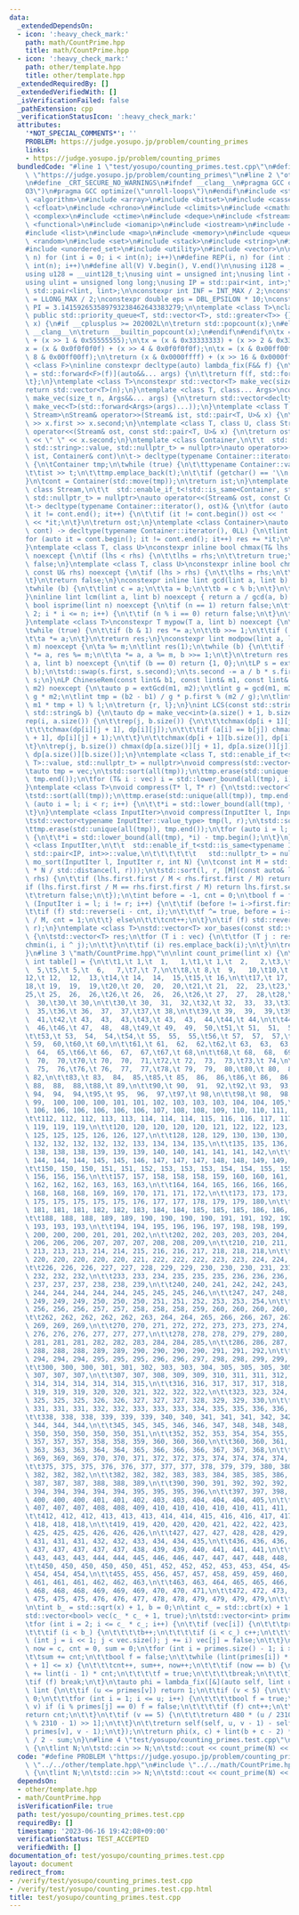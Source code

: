 ```yaml
---
data:
  _extendedDependsOn:
  - icon: ':heavy_check_mark:'
    path: math/CountPrime.hpp
    title: math/CountPrime.hpp
  - icon: ':heavy_check_mark:'
    path: other/template.hpp
    title: other/template.hpp
  _extendedRequiredBy: []
  _extendedVerifiedWith: []
  _isVerificationFailed: false
  _pathExtension: cpp
  _verificationStatusIcon: ':heavy_check_mark:'
  attributes:
    '*NOT_SPECIAL_COMMENTS*': ''
    PROBLEM: https://judge.yosupo.jp/problem/counting_primes
    links:
    - https://judge.yosupo.jp/problem/counting_primes
  bundledCode: "#line 1 \"test/yosupo/counting_primes.test.cpp\"\n#define PROBLEM\
    \ \"https://judge.yosupo.jp/problem/counting_primes\"\n#line 2 \"other/template.hpp\"\
    \n#define _CRT_SECURE_NO_WARNINGS\n#ifndef __clang__\n#pragma GCC optimize(\"\
    O3\")\n#pragma GCC optimize(\"unroll-loops\")\n#endif\n#include <string.h>\n#include\
    \ <algorithm>\n#include <array>\n#include <bitset>\n#include <cassert>\n#include\
    \ <cfloat>\n#include <chrono>\n#include <climits>\n#include <cmath>\n#include\
    \ <complex>\n#include <ctime>\n#include <deque>\n#include <fstream>\n#include\
    \ <functional>\n#include <iomanip>\n#include <iostream>\n#include <iterator>\n\
    #include <list>\n#include <map>\n#include <memory>\n#include <queue>\n#include\
    \ <random>\n#include <set>\n#include <stack>\n#include <string>\n#include <unordered_map>\n\
    #include <unordered_set>\n#include <utility>\n#include <vector>\n\n#define rep(i,\
    \ n) for (int i = 0; i < int(n); i++)\n#define REP(i, n) for (int i = 1; i <=\
    \ int(n); i++)\n#define all(V) V.begin(), V.end()\n\nusing i128 = __int128_t;\n\
    using u128 = __uint128_t;\nusing uint = unsigned int;\nusing lint = long long;\n\
    using ulint = unsigned long long;\nusing IP = std::pair<int, int>;\nusing LP =\
    \ std::pair<lint, lint>;\n\nconstexpr int INF = INT_MAX / 2;\nconstexpr lint LINF\
    \ = LLONG_MAX / 2;\nconstexpr double eps = DBL_EPSILON * 10;\nconstexpr double\
    \ PI = 3.141592653589793238462643383279;\n\ntemplate <class T>\nclass prique :\
    \ public std::priority_queue<T, std::vector<T>, std::greater<T>> {};\nint popcount(uint\
    \ x) {\n#if __cplusplus >= 202002L\n\treturn std::popcount(x);\n#else\n#ifndef\
    \ __clang__\n\treturn __builtin_popcount(x);\n#endif\n#endif\n\tx = (x & 0x55555555)\
    \ + (x >> 1 & 0x55555555);\n\tx = (x & 0x33333333) + (x >> 2 & 0x33333333);\n\t\
    x = (x & 0x0f0f0f0f) + (x >> 4 & 0x0f0f0f0f);\n\tx = (x & 0x00ff00ff) + (x >>\
    \ 8 & 0x00ff00ff);\n\treturn (x & 0x0000ffff) + (x >> 16 & 0x0000ffff);\n}\ntemplate\
    \ <class F>\ninline constexpr decltype(auto) lambda_fix(F&& f) {\n\treturn [f\
    \ = std::forward<F>(f)](auto&&... args) {\n\t\treturn f(f, std::forward<decltype(args)>(args)...);\n\
    \t};\n}\ntemplate <class T>\nconstexpr std::vector<T> make_vec(size_t n) {\n\t\
    return std::vector<T>(n);\n}\ntemplate <class T, class... Args>\nconstexpr auto\
    \ make_vec(size_t n, Args&&... args) {\n\treturn std::vector<decltype(make_vec<T>(args...))>(n,\
    \ make_vec<T>(std::forward<Args>(args)...));\n}\ntemplate <class T, class U, class\
    \ Stream>\nStream& operator>>(Stream& ist, std::pair<T, U>& x) {\n\treturn ist\
    \ >> x.first >> x.second;\n}\ntemplate <class T, class U, class Stream>\nStream&\
    \ operator<<(Stream& ost, const std::pair<T, U>& x) {\n\treturn ost << x.first\
    \ << \" \" << x.second;\n}\ntemplate <class Container,\n\t\t  std::enable_if_t<!std::is_same<Container,\
    \ std::string>::value, std::nullptr_t> = nullptr>\nauto operator>>(std::istream&\
    \ ist, Container& cont)\n\t-> decltype(typename Container::iterator(), std::cin)&\
    \ {\n\tContainer tmp;\n\twhile (true) {\n\t\ttypename Container::value_type t;\n\
    \t\tist >> t;\n\t\ttmp.emplace_back(t);\n\t\tif (getchar() == '\\n') break;\n\t\
    }\n\tcont = Container(std::move(tmp));\n\treturn ist;\n}\ntemplate <class Container,\
    \ class Stream,\n\t\t  std::enable_if_t<!std::is_same<Container, std::string>::value,\
    \ std::nullptr_t> = nullptr>\nauto operator<<(Stream& ost, const Container& cont)\n\
    \t-> decltype(typename Container::iterator(), ost)& {\n\tfor (auto it = cont.begin();\
    \ it != cont.end(); it++) {\n\t\tif (it != cont.begin()) ost << ' ';\n\t\tost\
    \ << *it;\n\t}\n\treturn ost;\n}\ntemplate <class Container>\nauto sum(const Container&\
    \ cont) -> decltype(typename Container::iterator(), 0LL) {\n\tlint res = 0;\n\t\
    for (auto it = cont.begin(); it != cont.end(); it++) res += *it;\n\treturn res;\n\
    }\ntemplate <class T, class U>\nconstexpr inline bool chmax(T& lhs, const U& rhs)\
    \ noexcept {\n\tif (lhs < rhs) {\n\t\tlhs = rhs;\n\t\treturn true;\n\t}\n\treturn\
    \ false;\n}\ntemplate <class T, class U>\nconstexpr inline bool chmin(T& lhs,\
    \ const U& rhs) noexcept {\n\tif (lhs > rhs) {\n\t\tlhs = rhs;\n\t\treturn true;\n\
    \t}\n\treturn false;\n}\nconstexpr inline lint gcd(lint a, lint b) noexcept {\n\
    \twhile (b) {\n\t\tlint c = a;\n\t\ta = b;\n\t\tb = c % b;\n\t}\n\treturn a;\n\
    }\ninline lint lcm(lint a, lint b) noexcept { return a / gcd(a, b) * b; }\nconstexpr\
    \ bool isprime(lint n) noexcept {\n\tif (n == 1) return false;\n\tfor (int i =\
    \ 2; i * i <= n; i++) {\n\t\tif (n % i == 0) return false;\n\t}\n\treturn true;\n\
    }\ntemplate <class T>\nconstexpr T mypow(T a, lint b) noexcept {\n\tT res(1);\n\
    \twhile (true) {\n\t\tif (b & 1) res *= a;\n\t\tb >>= 1;\n\t\tif (!b) break;\n\
    \t\ta *= a;\n\t}\n\treturn res;\n}\nconstexpr lint modpow(lint a, lint b, lint\
    \ m) noexcept {\n\ta %= m;\n\tlint res(1);\n\twhile (b) {\n\t\tif (b & 1) res\
    \ *= a, res %= m;\n\t\ta *= a, a %= m, b >>= 1;\n\t}\n\treturn res;\n}\nLP extGcd(lint\
    \ a, lint b) noexcept {\n\tif (b == 0) return {1, 0};\n\tLP s = extGcd(b, a %\
    \ b);\n\tstd::swap(s.first, s.second);\n\ts.second -= a / b * s.first;\n\treturn\
    \ s;\n}\nLP ChineseRem(const lint& b1, const lint& m1, const lint& b2, const lint&\
    \ m2) noexcept {\n\tauto p = extGcd(m1, m2);\n\tlint g = gcd(m1, m2), l = m1 /\
    \ g * m2;\n\tlint tmp = (b2 - b1) / g * p.first % (m2 / g);\n\tlint r = (b1 +\
    \ m1 * tmp + l) % l;\n\treturn {r, l};\n}\nint LCS(const std::string& a, const\
    \ std::string& b) {\n\tauto dp = make_vec<int>(a.size() + 1, b.size() + 1);\n\t\
    rep(i, a.size()) {\n\t\trep(j, b.size()) {\n\t\t\tchmax(dp[i + 1][j], dp[i][j]);\n\
    \t\t\tchmax(dp[i][j + 1], dp[i][j]);\n\t\t\tif (a[i] == b[j]) chmax(dp[i + 1][j\
    \ + 1], dp[i][j] + 1);\n\t\t}\n\t\tchmax(dp[i + 1][b.size()], dp[i][b.size()]);\n\
    \t}\n\trep(j, b.size()) chmax(dp[a.size()][j + 1], dp[a.size()][j]);\n\treturn\
    \ dp[a.size()][b.size()];\n}\ntemplate <class T, std::enable_if_t<std::is_convertible<int,\
    \ T>::value, std::nullptr_t> = nullptr>\nvoid compress(std::vector<T>& vec) {\n\
    \tauto tmp = vec;\n\tstd::sort(all(tmp));\n\ttmp.erase(std::unique(all(tmp)),\
    \ tmp.end());\n\tfor (T& i : vec) i = std::lower_bound(all(tmp), i) - tmp.begin();\n\
    }\ntemplate <class T>\nvoid compress(T* l, T* r) {\n\tstd::vector<T> tmp(l, r);\n\
    \tstd::sort(all(tmp));\n\ttmp.erase(std::unique(all(tmp)), tmp.end());\n\tfor\
    \ (auto i = l; i < r; i++) {\n\t\t*i = std::lower_bound(all(tmp), *i) - tmp.begin();\n\
    \t}\n}\ntemplate <class InputIter>\nvoid compress(InputIter l, InputIter r) {\n\
    \tstd::vector<typename InputIter::value_type> tmp(l, r);\n\tstd::sort(all(tmp));\n\
    \ttmp.erase(std::unique(all(tmp)), tmp.end());\n\tfor (auto i = l; i < r; i++)\
    \ {\n\t\t*i = std::lower_bound(all(tmp), *i) - tmp.begin();\n\t}\n}\ntemplate\
    \ <class InputIter,\n\t\t  std::enable_if_t<std::is_same<typename InputIter::value_type,\
    \ std::pair<IP, int>>::value,\n\t\t\t\t\t\t   std::nullptr_t> = nullptr>\nvoid\
    \ mo_sort(InputIter l, InputIter r, int N) {\n\tconst int M = std::max(1.0, std::sqrt(lint(N)\
    \ * N / std::distance(l, r)));\n\tstd::sort(l, r, [M](const auto& lhs, const auto&\
    \ rhs) {\n\t\tif (lhs.first.first / M < rhs.first.first / M) return true;\n\t\t\
    if (lhs.first.first / M == rhs.first.first / M) return lhs.first.second < rhs.first.second;\n\
    \t\treturn false;\n\t});\n\tint before = -1, cnt = 0;\n\tbool f = false;\n\tfor\
    \ (InputIter i = l; i != r; i++) {\n\t\tif (before != i->first.first / M) {\n\t\
    \t\tif (f) std::reverse(i - cnt, i);\n\t\t\tf ^= true, before = i->first.first\
    \ / M, cnt = 1;\n\t\t} else\n\t\t\tcnt++;\n\t}\n\tif (f) std::reverse(r - cnt,\
    \ r);\n}\ntemplate <class T>\nstd::vector<T> xor_bases(const std::vector<T>& vec)\
    \ {\n\tstd::vector<T> res;\n\tfor (T i : vec) {\n\t\tfor (T j : res) {\n\t\t\t\
    chmin(i, i ^ j);\n\t\t}\n\t\tif (i) res.emplace_back(i);\n\t}\n\treturn res;\n\
    }\n#line 3 \"math/CountPrime.hpp\"\n\nlint count_prime(lint x) {\n\tstatic constexpr\
    \ int table[] = {\n\t\t1,\t 1,\t  1,   1,\t1,\t 1,\t  2,   2,\t3,\t 4,\t  4, \
    \  5,\t5,\t 5,\t  6,   7,\t7,\t 7,\n\t\t8,\t 8,\t  9,   10,\t10,\t 11,  11,  11,\t\
    12,\t 12,  12,  13,\t14,\t 14,  14,  15,\t15,\t 16,\n\t\t17,\t 17,  17,  18,\t\
    18,\t 19,  19,  19,\t20,\t 20,  20,  20,\t21,\t 21,  22,  23,\t23,\t 24,\n\t\t\
    25,\t 25,  26,  26,\t26,\t 26,  26,  26,\t26,\t 27,  27,  28,\t28,\t 28,  29,\
    \  30,\t30,\t 30,\n\t\t30,\t 30,  31,  32,\t32,\t 32,  33,  33,\t33,\t 34,  34,\
    \  35,\t36,\t 36,  37,  37,\t37,\t 38,\n\t\t39,\t 39,  39,  39,\t39,\t 40,  41,\
    \  41,\t42,\t 43,  43,  43,\t43,\t 43,  43,  44,\t44,\t 44,\n\t\t44,\t 44,  45,\
    \  46,\t46,\t 47,  48,  48,\t49,\t 49,  49,  50,\t51,\t 51,  51,  52,\t52,\t 53,\n\
    \t\t53,\t 53,  54,  54,\t54,\t 55,  55,  55,\t56,\t 57,  57,  57,\t58,\t 58, \
    \ 59,  60,\t60,\t 60,\n\t\t61,\t 61,  62,  62,\t62,\t 63,  63,  63,\t63,\t 64,\
    \  64,  65,\t66,\t 66,  67,  67,\t67,\t 68,\n\t\t68,\t 68,  68,  69,\t69,\t 69,\
    \  70,  70,\t70,\t 70,  70,  71,\t72,\t 72,  73,  73,\t73,\t 74,\n\t\t75,\t 75,\
    \  75,  76,\t76,\t 76,  77,  77,\t78,\t 79,  79,  80,\t80,\t 80,  81,  82,\t82,\t\
    \ 82,\n\t\t83,\t 83,  84,  85,\t85,\t 85,  86,  86,\t86,\t 86,  86,  87,\t88,\t\
    \ 88,  88,  88,\t88,\t 89,\n\t\t90,\t 90,  91,  92,\t92,\t 93,  93,  93,\t94,\t\
    \ 94,  94,  94,\t95,\t 95,  96,  97,\t97,\t 98,\n\t\t98,\t 98,  98,  98,\t98,\t\
    \ 99,  100, 100, 100, 101, 101, 102, 103, 103, 103, 104, 104, 105,\n\t\t105, 105,\
    \ 106, 106, 106, 106, 106, 106, 107, 108, 108, 109, 110, 110, 111, 111, 111, 111,\n\
    \t\t112, 112, 112, 113, 113, 114, 114, 114, 115, 116, 116, 117, 117, 117, 118,\
    \ 119, 119, 119,\n\t\t120, 120, 120, 120, 120, 121, 122, 122, 123, 123, 123, 124,\
    \ 125, 125, 125, 126, 126, 127,\n\t\t128, 128, 129, 130, 130, 130, 130, 130, 131,\
    \ 132, 132, 132, 132, 132, 133, 134, 134, 135,\n\t\t135, 135, 136, 136, 136, 137,\
    \ 138, 138, 138, 139, 139, 139, 140, 140, 141, 141, 141, 142,\n\t\t142, 142, 143,\
    \ 144, 144, 144, 145, 145, 146, 147, 147, 147, 148, 148, 149, 149, 149, 150,\n\
    \t\t150, 150, 150, 151, 151, 152, 153, 153, 153, 154, 154, 155, 155, 155, 155,\
    \ 156, 156, 156,\n\t\t157, 157, 158, 158, 158, 159, 160, 160, 161, 161, 161, 162,\
    \ 162, 162, 162, 163, 163, 163,\n\t\t164, 164, 165, 166, 166, 166, 166, 166, 167,\
    \ 168, 168, 168, 169, 169, 170, 171, 171, 172,\n\t\t173, 173, 173, 173, 173, 174,\
    \ 175, 175, 175, 175, 175, 176, 177, 177, 178, 179, 179, 180,\n\t\t180, 180, 180,\
    \ 181, 181, 181, 182, 182, 183, 184, 184, 185, 185, 185, 186, 186, 186, 187,\n\
    \t\t188, 188, 188, 189, 189, 190, 190, 190, 190, 191, 191, 192, 192, 192, 193,\
    \ 193, 193, 193,\n\t\t194, 194, 195, 196, 196, 197, 198, 198, 199, 199, 199, 199,\
    \ 200, 200, 200, 201, 201, 202,\n\t\t202, 202, 203, 203, 203, 204, 204, 204, 205,\
    \ 206, 206, 206, 207, 207, 207, 208, 208, 209,\n\t\t210, 210, 211, 211, 211, 212,\
    \ 213, 213, 213, 214, 214, 215, 216, 216, 217, 218, 218, 218,\n\t\t218, 218, 219,\
    \ 220, 220, 220, 220, 220, 221, 222, 222, 222, 223, 223, 224, 224, 224, 225,\n\
    \t\t226, 226, 226, 227, 227, 228, 229, 229, 230, 230, 230, 231, 231, 231, 232,\
    \ 232, 232, 232,\n\t\t233, 233, 234, 235, 235, 235, 236, 236, 236, 236, 236, 237,\
    \ 237, 237, 237, 238, 238, 239,\n\t\t240, 240, 241, 242, 242, 243, 243, 243, 243,\
    \ 244, 244, 244, 244, 244, 245, 245, 245, 246,\n\t\t247, 247, 248, 248, 248, 248,\
    \ 249, 249, 249, 250, 250, 250, 251, 251, 252, 253, 253, 254,\n\t\t254, 254, 255,\
    \ 256, 256, 256, 257, 257, 258, 258, 258, 259, 260, 260, 260, 260, 260, 261,\n\
    \t\t262, 262, 262, 262, 262, 263, 264, 264, 265, 266, 266, 267, 267, 267, 268,\
    \ 269, 269, 269,\n\t\t270, 270, 271, 272, 272, 273, 273, 273, 274, 274, 274, 275,\
    \ 276, 276, 276, 277, 277, 277,\n\t\t278, 278, 278, 279, 279, 280, 280, 280, 281,\
    \ 281, 281, 281, 282, 282, 283, 284, 284, 285,\n\t\t286, 286, 287, 287, 287, 287,\
    \ 288, 288, 288, 289, 289, 290, 290, 290, 290, 291, 291, 292,\n\t\t292, 292, 293,\
    \ 294, 294, 294, 295, 295, 295, 296, 296, 297, 298, 298, 299, 299, 299, 300,\n\
    \t\t300, 300, 300, 301, 301, 302, 303, 303, 304, 305, 305, 305, 305, 305, 306,\
    \ 307, 307, 307,\n\t\t307, 307, 308, 309, 309, 310, 311, 311, 312, 312, 312, 313,\
    \ 314, 314, 314, 314, 314, 315,\n\t\t316, 316, 317, 317, 317, 318, 318, 318, 318,\
    \ 319, 319, 319, 320, 320, 321, 322, 322, 322,\n\t\t323, 323, 324, 324, 324, 325,\
    \ 325, 325, 325, 326, 326, 327, 327, 327, 328, 329, 329, 330,\n\t\t330, 330, 330,\
    \ 331, 331, 331, 332, 332, 333, 333, 333, 334, 335, 335, 336, 336, 336, 337,\n\
    \t\t338, 338, 338, 339, 339, 339, 340, 340, 341, 341, 341, 342, 342, 342, 343,\
    \ 344, 344, 344,\n\t\t345, 345, 345, 346, 346, 347, 348, 348, 348, 348, 348, 349,\
    \ 350, 350, 350, 350, 350, 351,\n\t\t352, 352, 353, 354, 354, 355, 355, 355, 356,\
    \ 357, 357, 357, 358, 358, 359, 360, 360, 360,\n\t\t360, 360, 361, 361, 361, 362,\
    \ 363, 363, 363, 364, 364, 365, 366, 366, 366, 367, 367, 368,\n\t\t368, 368, 369,\
    \ 369, 369, 369, 370, 370, 371, 372, 372, 373, 374, 374, 374, 374, 374, 374,\n\
    \t\t375, 375, 375, 376, 376, 377, 377, 377, 378, 379, 379, 380, 380, 380, 381,\
    \ 382, 382, 382,\n\t\t382, 382, 382, 383, 383, 384, 385, 385, 386, 386, 386, 386,\
    \ 387, 387, 387, 388, 388, 389,\n\t\t390, 390, 391, 392, 392, 392, 392, 392, 393,\
    \ 394, 394, 394, 394, 394, 395, 395, 395, 396,\n\t\t397, 397, 398, 398, 398, 399,\
    \ 400, 400, 400, 401, 401, 402, 403, 403, 404, 404, 404, 405,\n\t\t405, 405, 406,\
    \ 407, 407, 407, 408, 408, 409, 410, 410, 410, 410, 410, 411, 411, 411, 412,\n\
    \t\t412, 412, 412, 413, 413, 413, 414, 414, 415, 416, 416, 417, 417, 417, 417,\
    \ 418, 418, 418,\n\t\t419, 419, 420, 420, 420, 421, 422, 422, 423, 423, 423, 424,\
    \ 425, 425, 425, 426, 426, 426,\n\t\t427, 427, 427, 428, 428, 429, 429, 429, 430,\
    \ 431, 431, 431, 432, 432, 433, 434, 434, 435,\n\t\t436, 436, 436, 436, 436, 437,\
    \ 437, 437, 437, 437, 437, 438, 439, 439, 440, 441, 441, 441,\n\t\t441, 441, 442,\
    \ 443, 443, 443, 444, 444, 445, 446, 446, 447, 447, 447, 448, 448, 448, 449,\n\
    \t\t450, 450, 450, 450, 450, 451, 452, 452, 452, 453, 453, 454, 454, 454, 454,\
    \ 454, 454, 454,\n\t\t455, 455, 456, 457, 457, 458, 459, 459, 460, 460, 460, 460,\
    \ 461, 461, 461, 462, 462, 463,\n\t\t463, 463, 464, 465, 465, 466, 466, 466, 467,\
    \ 468, 468, 468, 469, 469, 469, 470, 470, 471,\n\t\t472, 472, 473, 473, 473, 474,\
    \ 475, 475, 475, 476, 476, 477, 478, 478, 479, 479, 479, 479,\n\t\t479, 479, 480};\n\
    \n\tint b_ = std::sqrt(x) + 1, b = 0;\n\tint c_ = std::cbrt(x) + 1, c = 0;\n\t\
    std::vector<bool> vec(c_ * c_ + 1, true);\n\tstd::vector<int> primes = {-1};\n\
    \tfor (int i = 2; i <= c_ * c_; i++) {\n\t\tif (vec[i]) {\n\t\t\tprimes.emplace_back(i);\n\
    \t\t\tif (i < b_) {\n\t\t\t\tb++;\n\t\t\t\tif (i < c_) c++;\n\t\t\t}\n\t\t\tfor\
    \ (int j = i << 1; j < vec.size(); j += i) vec[j] = false;\n\t\t}\n\t}\n\tlint\
    \ now = c, cnt = 0, sum = 0;\n\tfor (int i = primes.size() - 1; i > 0; i--) {\n\
    \t\tsum += cnt;\n\t\tbool f = false;\n\t\twhile (lint(primes[i]) * primes[now\
    \ + 1] <= x) {\n\t\t\tcnt++, sum++, now++;\n\t\t\tif (now == b) {\n\t\t\t\tsum\
    \ += lint(i - 1) * cnt;\n\t\t\t\tf = true;\n\t\t\t\tbreak;\n\t\t\t}\n\t\t}\n\t\
    \tif (f) break;\n\t}\n\tauto phi = lambda_fix([&](auto self, lint u, int v) ->\
    \ lint {\n\t\tif (u <= primes[v]) return 1;\n\t\tif (v < 5) {\n\t\t\tint cnt =\
    \ 0;\n\t\t\tfor (int i = 1; i <= u; i++) {\n\t\t\t\tbool f = true;\n\t\t\t\tREP(j,\
    \ v) if (i % primes[j] == 0) f = false;\n\t\t\t\tif (f) cnt++;\n\t\t\t}\n\t\t\t\
    return cnt;\n\t\t}\n\t\tif (v == 5) {\n\t\t\treturn 480 * (u / 2310) + table[(u\
    \ % 2310 - 1) >> 1];\n\t\t}\n\t\treturn self(self, u, v - 1) - self(self, u /\
    \ primes[v], v - 1);\n\t});\n\treturn phi(x, c) + lint(b + c - 2) * (b - c + 1)\
    \ / 2 - sum;\n}\n#line 4 \"test/yosupo/counting_primes.test.cpp\"\nint main()\
    \ {\n\tlint N;\n\tstd::cin >> N;\n\tstd::cout << count_prime(N) << '\\n';\n}\n"
  code: "#define PROBLEM \"https://judge.yosupo.jp/problem/counting_primes\"\n#include\
    \ \"../../other/template.hpp\"\n#include \"../../math/CountPrime.hpp\"\nint main()\
    \ {\n\tlint N;\n\tstd::cin >> N;\n\tstd::cout << count_prime(N) << '\\n';\n}"
  dependsOn:
  - other/template.hpp
  - math/CountPrime.hpp
  isVerificationFile: true
  path: test/yosupo/counting_primes.test.cpp
  requiredBy: []
  timestamp: '2023-06-16 19:42:08+09:00'
  verificationStatus: TEST_ACCEPTED
  verifiedWith: []
documentation_of: test/yosupo/counting_primes.test.cpp
layout: document
redirect_from:
- /verify/test/yosupo/counting_primes.test.cpp
- /verify/test/yosupo/counting_primes.test.cpp.html
title: test/yosupo/counting_primes.test.cpp
---
```

